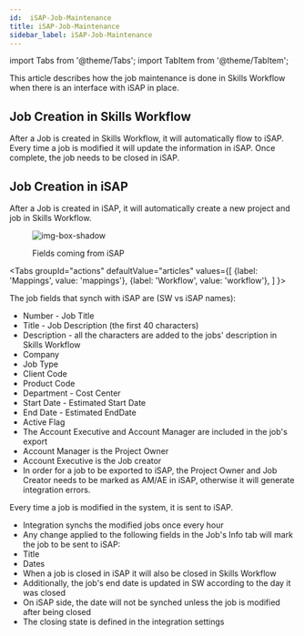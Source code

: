 ```yaml
---
id:  iSAP-Job-Maintenance
title: iSAP-Job-Maintenance
sidebar_label: iSAP-Job-Maintenance
---
```

import Tabs from '@theme/Tabs';
import TabItem from '@theme/TabItem';

This article describes how the job maintenance is done in Skills Workflow when there is an interface with iSAP in place.

## Job Creation in Skills Workflow

After a Job is created in Skills Workflow, it will automatically flow to iSAP. Every time a job is modified it will update the information in iSAP. Once complete, the job needs to be closed in iSAP.

## Job Creation in iSAP

After a Job is created in iSAP, it will automatically create a new project and job in Skills Workflow.

<figure>

![img-box-shadow](/img/integrations/isap-job-maintenance.png)
<figcaption>Fields coming from iSAP</figcaption>
</figure>


<Tabs
  groupId="actions"
  defaultValue="articles"
  values={[
    {label: 'Mappings', value: 'mappings'},
    {label: 'Workflow', value: 'workflow'},
  ]
}>

<TabItem value="mappings">

The job fields that synch with iSAP are (SW vs iSAP names):

- Number - Job Title
- Title - Job Description (the first 40 characters)
- Description - all the characters are added to the jobs' description in Skills Workflow
- Company
- Job Type
- Client Code
- Product Code
- Department - Cost Center
- Start Date - Estimated Start Date
- End Date - Estimated EndDate
- Active Flag
- The Account Executive and Account Manager are included in the job's export
- Account Manager is the Project Owner
- Account Executive is the Job creator
- In order for a job to be exported to iSAP, the Project Owner and Job Creator needs to be marked as AM/AE in iSAP, otherwise it will generate integration errors.

</TabItem>

<TabItem value="workflow">

Every time a job is modified in the system, it is sent to iSAP.

- Integration synchs the modified jobs once every hour
- Any change applied to the following fields in the Job's Info tab will mark the job to be sent to iSAP:
- Title
- Dates
- When a job is closed in iSAP it will also be closed in Skills Workflow
- Additionally, the job's end date is updated in SW according to the day it was closed
- On iSAP side, the date will not be synched unless the job is modified after being closed
- The closing state is defined in the integration settings

</TabItem>


</Tabs>